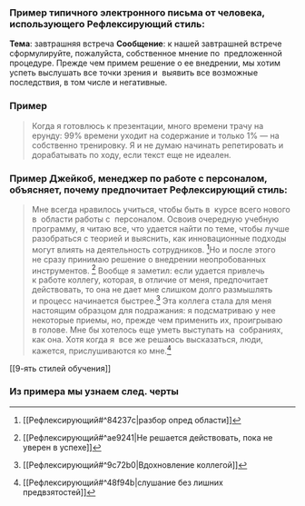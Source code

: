 ### Пример типичного электронного письма от человека, использующего Рефлексирующий стиль:
**Тема**: завтрашняя встреча 
**Сообщение**: к нашей завтрашней встрече сформулируйте, пожалуйста, собственное мнение по  предложенной процедуре. Прежде чем примем решение о ее внедрении, мы хотим успеть выслушать все точки зрения и  выявить все возможные последствия, в том числе и негативные.

### Пример 
>Когда я готовлюсь к презентации, много времени трачу на ерунду: 99% времени уходит на содержание и только 1% — на собственно тренировку. Я и не думаю начинать репетировать и дорабатывать по ходу, если текст еще не идеален.


### Пример Джейкоб, менеджер по работе с персоналом, объясняет, почему предпочитает Рефлексирующий стиль:
> Мне всегда нравилось учиться, чтобы быть в  курсе всего нового в  области работы с  персоналом. Освоив очередную учебную программу, я читаю все, что удается найти по теме, чтобы лучше разобраться с теорией и выяснить, как инновационные подходы могут влиять на деятельность сотрудников. [^1]Но и после этого не сразу принимаю решение о внедрении неопробованных инструментов. [^2] Вообще я заметил: если удается привлечь к работе коллегу, которая, в отличие от меня, предпочитает действовать, то она не дает мне слишком долго размышлять и процесс начинается быстрее.[^3] Эта коллега стала для меня настоящим образцом для подражания: я подсматриваю у нее некоторые приемы, но, прежде чем применить их, проигрываю в голове. Мне бы хотелось еще уметь выступать на  собраниях, как она. Хотя когда я  все же решаюсь высказаться, люди, кажется, прислушиваются ко мне.[^4]

[[9-ять стилей обучения]]

### Из примера мы узнаем след. черты
[^1]:[[Рефлексирующий#^84237c|разбор опред области]]
[^2]:[[Рефлексирующий#^ae9241|Не решается действовать, пока не уверен в успехе]]
[^3]:[[Рефлексирующий#^9c72b0|Вдохновление коллегой]]
[^4]:[[Рефлексирующий#^48f94b|слушание без лишних предвзятостей]]

